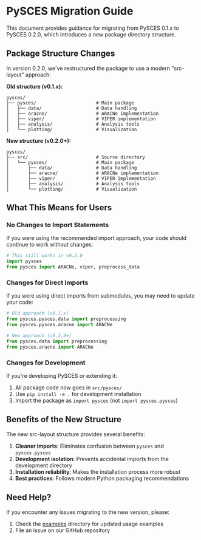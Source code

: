 # PySCES Migration Guide

This document provides guidance for migrating from PySCES 0.1.x to PySCES 0.2.0, which introduces a new package directory structure.

## Package Structure Changes

In version 0.2.0, we've restructured the package to use a modern "src-layout" approach:

**Old structure (v0.1.x):**
```
pysces/
├── pysces/                      # Main package
│   ├── data/                    # Data handling
│   ├── aracne/                  # ARACNe implementation
│   ├── viper/                   # VIPER implementation
│   ├── analysis/                # Analysis tools
│   └── plotting/                # Visualization
```

**New structure (v0.2.0+):**
```
pysces/
├── src/                         # Source directory
│   └── pysces/                  # Main package
│       ├── data/                # Data handling
│       ├── aracne/              # ARACNe implementation
│       ├── viper/               # VIPER implementation
│       ├── analysis/            # Analysis tools
│       └── plotting/            # Visualization
```

## What This Means for Users

### No Changes to Import Statements

If you were using the recommended import approach, your code should continue to work without changes:

```python
# This still works in v0.2.0
import pysces
from pysces import ARACNe, viper, preprocess_data
```

### Changes for Direct Imports

If you were using direct imports from submodules, you may need to update your code:

```python
# Old approach (v0.1.x)
from pysces.pysces.data import preprocessing
from pysces.pysces.aracne import ARACNe

# New approach (v0.2.0+)
from pysces.data import preprocessing
from pysces.aracne import ARACNe
```

### Changes for Development

If you're developing PySCES or extending it:

1. All package code now goes in `src/pysces/`
2. Use `pip install -e .` for development installation
3. Import the package as `import pysces` (not `import pysces.pysces`)

## Benefits of the New Structure

The new src-layout structure provides several benefits:

1. **Cleaner imports**: Eliminates confusion between `pysces` and `pysces.pysces`
2. **Development isolation**: Prevents accidental imports from the development directory
3. **Installation reliability**: Makes the installation process more robust
4. **Best practices**: Follows modern Python packaging recommendations

## Need Help?

If you encounter any issues migrating to the new version, please:

1. Check the [examples](../examples/) directory for updated usage examples
2. File an issue on our GitHub repository
